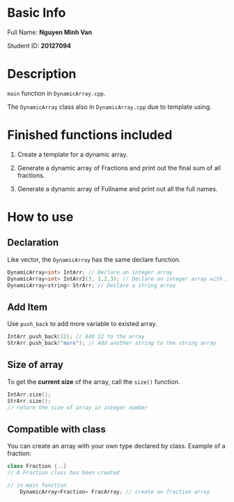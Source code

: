 # Basic Info
Full Name: **Nguyen Minh Van**

Student ID: **20127094**
# Description
`main` function in `DynamicArray.cpp`.

The `DynamicArray` class also in `DynamicArray.cpp` due to template using.
# Finished functions included
1. Create a template for a dynamic array. 

2. Generate a dynamic array of Fractions and print out the final sum of all fractions.

3. Generate a dynamic array of Fullname and print out all the full names.
# How to use
## Declaration
Like vector, the `DynamicArray` has the same declare function.
``` C++
DynamicArray<int> IntArr; // Declare an integer array
DynamicArray<int> IntArr2(3, 1,2,3); // Declare an integer array with 3 input are 1, 2 and 3
DynamicArray<string> StrArr; // Declare a string array
```
## Add Item
Use `push_back` to add more variable to existed array.
``` C++
IntArr.push_back(12); // Add 12 to the array
StrArr.push_back("more"); // Add another string to the string array
```
## Size of array
To get the **current size** of the array, call the `size()` function.
``` C++
IntArr.size(); 
StrArr.size();
// return the size of array in integer number
```
## Compatible with class
You can create an array with your own type declared by class. Example of a fraction:
```C++
class Fraction {..}
// A Fraction class has been created

// in main function
    DynamicArray<Fraction> FracArray; // create an fraction array
```
